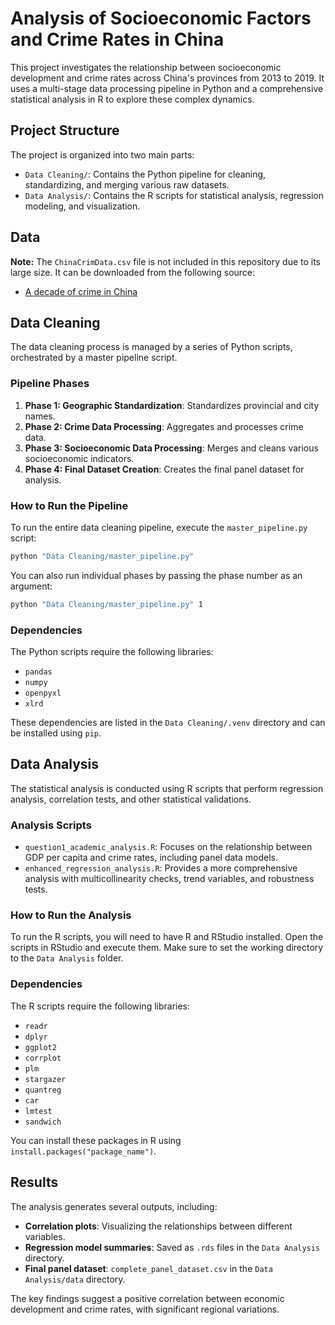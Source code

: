 # Analysis of Socioeconomic Factors and Crime Rates in China

This project investigates the relationship between socioeconomic development and crime rates across China's provinces from 2013 to 2019. It uses a multi-stage data processing pipeline in Python and a comprehensive statistical analysis in R to explore these complex dynamics.

## Project Structure

The project is organized into two main parts:

-   `Data Cleaning/`: Contains the Python pipeline for cleaning, standardizing, and merging various raw datasets.
-   `Data Analysis/`: Contains the R scripts for statistical analysis, regression modeling, and visualization.

## Data

**Note:** The `ChinaCrimData.csv` file is not included in this repository due to its large size. It can be downloaded from the following source:

-   [A decade of crime in China](https://www.nature.com/articles/s41597-025-04757-8)

## Data Cleaning

The data cleaning process is managed by a series of Python scripts, orchestrated by a master pipeline script.

### Pipeline Phases

1.  **Phase 1: Geographic Standardization**: Standardizes provincial and city names.
2.  **Phase 2: Crime Data Processing**: Aggregates and processes crime data.
3.  **Phase 3: Socioeconomic Data Processing**: Merges and cleans various socioeconomic indicators.
4.  **Phase 4: Final Dataset Creation**: Creates the final panel dataset for analysis.

### How to Run the Pipeline

To run the entire data cleaning pipeline, execute the `master_pipeline.py` script:

```bash
python "Data Cleaning/master_pipeline.py"
```

You can also run individual phases by passing the phase number as an argument:

```bash
python "Data Cleaning/master_pipeline.py" 1
```

### Dependencies

The Python scripts require the following libraries:

-   `pandas`
-   `numpy`
-   `openpyxl`
-   `xlrd`

These dependencies are listed in the `Data Cleaning/.venv` directory and can be installed using `pip`.

## Data Analysis

The statistical analysis is conducted using R scripts that perform regression analysis, correlation tests, and other statistical validations.

### Analysis Scripts

-   `question1_academic_analysis.R`: Focuses on the relationship between GDP per capita and crime rates, including panel data models.
-   `enhanced_regression_analysis.R`: Provides a more comprehensive analysis with multicollinearity checks, trend variables, and robustness tests.

### How to Run the Analysis

To run the R scripts, you will need to have R and RStudio installed. Open the scripts in RStudio and execute them. Make sure to set the working directory to the `Data Analysis` folder.

### Dependencies

The R scripts require the following libraries:

-   `readr`
-   `dplyr`
-   `ggplot2`
-   `corrplot`
-   `plm`
-   `stargazer`
-   `quantreg`
-   `car`
-   `lmtest`
-   `sandwich`

You can install these packages in R using `install.packages("package_name")`.

## Results

The analysis generates several outputs, including:

-   **Correlation plots**: Visualizing the relationships between different variables.
-   **Regression model summaries**: Saved as `.rds` files in the `Data Analysis` directory.
-   **Final panel dataset**: `complete_panel_dataset.csv` in the `Data Analysis/data` directory.

The key findings suggest a positive correlation between economic development and crime rates, with significant regional variations.


